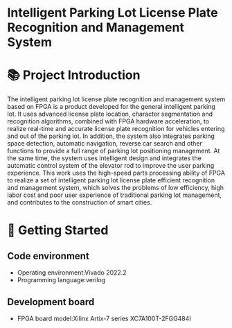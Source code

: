 <h1>Intelligent Parking Lot License Plate Recognition and Management System</h1>

# :books: Project Introduction
The intelligent parking lot license plate recognition and management system based on FPGA is a product developed for the general intelligent parking lot. It uses advanced license plate location, character segmentation and recognition algorithms, combined with FPGA hardware acceleration, to realize real-time and accurate license plate recognition for vehicles entering and out of the parking lot. In addition, the system also integrates parking space detection, automatic navigation, reverse car search and other functions to provide a full range of parking lot positioning management. At the same time, the system uses intelligent design and integrates the automatic control system of the elevator rod to improve the user parking experience. This work uses the high-speed parts processing ability of FPGA to realize a set of intelligent parking lot license plate efficient recognition and management system, which solves the problems of low efficiency, high labor cost and poor user experience of traditional parking lot management, and contributes to the construction of smart cities.

# :rocket: Getting Started

## Code environment

* Operating environment:Vivado 2022.2
* Programming language:verilog

## Development board

* FPGA board model:Xilinx Artix-7 series XC7A100T-2FGG484I

